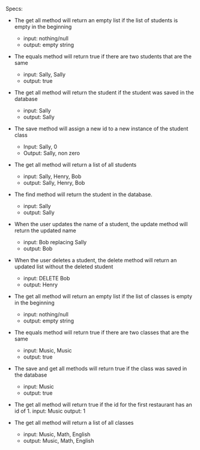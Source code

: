Specs:

* The get all method will return an empty list if the list of students is empty in the beginning
    * input: nothing/null
    * output: empty string

* The equals method will return true if there are two students that are the same
    * input: Sally, Sally
    * output: true

* The get all method will return the student if the student was saved in the database
    * input: Sally
    * output: Sally

* The save method will assign a new id to a new instance of the student class
    * Input: Sally, 0
    * Output: Sally, non zero

* The get all method will return a list of all students
    * input: Sally, Henry, Bob
    * output: Sally, Henry, Bob

* The find method will return the student in the database.
    * input: Sally
    * output: Sally

* When the user updates the name of a student, the update method will return the updated name
    * input: Bob replacing Sally
    * output: Bob

* When the user deletes a student, the delete method will return an updated list without the deleted student
    * input: DELETE Bob
    * output: Henry

* The get all method will return an empty list if the list of classes is empty in the beginning
    * input: nothing/null
    * output: empty string

* The equals method will return true if there are two classes that are the same
    * input: Music, Music
    * output: true

* The save and get all methods will return true if the class was saved in the database
    * input: Music
    * output: true

* The get all method will return true if the id for the first restaurant has an id of 1.
    input: Music
    output: 1

* The get all method will return a list of all classes
    * input: Music, Math, English
    * output: Music, Math, English
